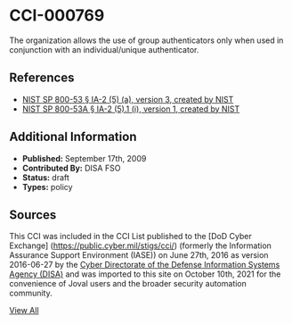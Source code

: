 # CCI-000769

The organization allows the use of group authenticators only when used in conjunction with an individual/unique authenticator.

## References ##

* [NIST SP 800-53 § IA-2 (5) (a), version 3, created by NIST](http://csrc.nist.gov/publications/PubsSPs.html)
* [NIST SP 800-53A § IA-2 (5).1 (i), version 1, created by NIST](http://csrc.nist.gov/publications/PubsSPs.html)


## Additional Information ##

* **Published:** September 17th, 2009
* **Contributed By:** DISA FSO
* **Status:** draft
* **Types:** policy

## Sources ##

This CCI was included in the CCI List published to the [DoD Cyber Exchange]
(https://public.cyber.mil/stigs/cci/) (formerly the Information Assurance Support Environment
(IASE)) on June 27th, 2016 as version 2016-06-27 by the [Cyber Directorate of the Defense 
Information Systems Agency (DISA)](https://public.cyber.mil/about-cyber/) and was imported to 
this site on October 10th, 2021 for the convenience of Joval users and the broader security automation community.

[View All](../README.md)
